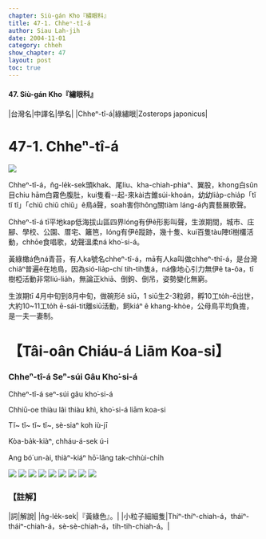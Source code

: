```yaml
---
chapter: Siù-gán Kho『繡眼科』
title: 47-1. Chheⁿ-tî-á
author: Siau Lah-jih
date: 2004-11-01    
category: chheh
show_chapter: 47
layout: post
toc: true
---
```


#### 47. Siù-gán Kho『繡眼科』


|台灣名|中譯名|學名|
|Chheⁿ-tî-á|綠繡眼|Zosterops japonicus|


# 47-1. Chheⁿ-tî-á

![](../too5/47/47-1-1.Chheⁿ-tî-á.jpg)


Chheⁿ-tî-á，n̂g-le̍k-sek頭khak、尾liu、kha-chiah-phiaⁿ、翼股，khong白sûn目chiu hām白霧色腹肚，kui隻看--起-來kài古錐súi-khoán，幼幼lia̍p-chia̍p「tĭ tĭ tĭ」「chiŭ chiŭ chiŭ」ê鳥á聲，soah害你hông關tiàm láng-á內賣藝展歌聲。
 
Chheⁿ-tî-á tī平地kap低海拔山區四界lóng有伊ê形影叫聲，生湠期間，城市、庄腳、學校、公園、厝宅、籬笆，lóng有伊ê蹤跡，幾十隻、kui百隻tàu陣tī樹欉活動，chhōe食唱歌，幼聲溫柔ná kho͘-si-á。

黃綠橄á色ná青苔，有人ka號名chheⁿ-tî-á，mā有人ka叫做chheⁿ-thî-á，是台灣chiâⁿ普遍ê在地鳥，因為sió-lia̍p-chí tih-tih隻á，ná像地心引力無伊ê ta-ôa，tī樹椏活動非常liú-lia̍h，無論正khiā、倒鉤、倒吊，姿勢變化無窮。

生湠期tī 4月中旬到8月中旬，做碗形ê siū，1 siū生2-3粒卵，孵10工to̍h-ē出世，大約10~11工to̍h ē-sái-tit離siū活動，飼kiáⁿ ê khang-khòe，公母鳥平均負擔，是一夫一妻制。





# 【Tâi-oân Chiáu-á Liām Koa-si】

### **Chheⁿ-tî-á Seⁿ-súi Gâu Kho͘-si-á**


Chheⁿ-tî-á seⁿ-súi gâu kho͘-si-á

Chhiū-oe thiàu lâi thiàu khì, kho͘-si-á liām koa-si

Tĭ~ tĭ~ tĭ~ tĭ~, sè-siaⁿ koh iù-jī

Kòa-ba̍k-kiàⁿ, chháu-á-sek ú-i

Ang bó͘ un-ài, thiàⁿ-kiáⁿ hō͘-lâng tak-chhùi-chi̍h

 
![](../too5/47/47-1-2.Chheⁿ-tî-á.jpg)
![](../too5/47/47-1-3.Chheⁿ-tî-á.jpg)
![](../too5/47/47-1-5.Chheⁿ-tî-á.jpg)
![](../too5/47/47-1-6.Chheⁿ-tî-á.jpg)
![](../too5/47/47-1-7.Chheⁿ-tî-á.jpg)
![](../too5/47/47-1-8.Chheⁿ-tî-á.jpg)
![](../too5/47/47-1-9.Chheⁿ-tî-á.jpg)
![](../too5/47/47-1-4.Chheⁿ-tî-á.jpg)
![](../too5/47/47-1-10.Chheⁿ-tî-á.jpg)




### 【註解】

|詞|解說|
|n̂g-le̍k-sek|『黃綠色』。|
|小粒子細細隻|Thíⁿ-thíⁿ-chiah-á，tháiⁿ-tháiⁿ-chiah-á，sè-sè-chiah-á，tih-tih-chiah-á。|






